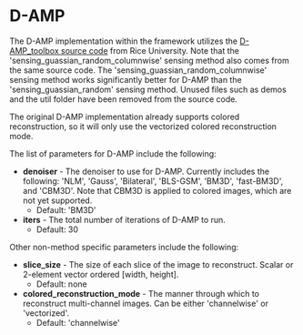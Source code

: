 # D-AMP
The D-AMP implementation within the framework utilizes the [D-AMP_toolbox source code](https://github.com/ricedsp/D-AMP_Toolbox) from Rice University.
Note that the 'sensing_guassian_random_columnwise' sensing method also comes from the same source code.
The 'sensing_guassian_random_columnwise' sensing method works significantly better for D-AMP than the 'sensing_guassian_random' sensing method.
Unused files such as demos and the util folder have been removed from the source code.

The original D-AMP implementation already supports colored reconstruction, so it will only use the vectorized colored reconstruction mode.

The list of parameters for D-AMP include the following:
* **denoiser** - The denoiser to use for D-AMP. Currently includes the following: 'NLM', 'Gauss', 'Bilateral', 'BLS-GSM', 'BM3D', 'fast-BM3D', and 'CBM3D'. Note that CBM3D is applied to colored images, which are not yet supported.
  * Default: 'BM3D'
* **iters** - The total number of iterations of D-AMP to run.
  * Default: 30

Other non-method specific parameters include the following:
* **slice_size** - The size of each slice of the image to reconstruct. Scalar or 2-element vector ordered [width, height].
  * Default: none
* **colored_reconstruction_mode** - The manner through which to reconstruct multi-channel images. Can be either 'channelwise' or 'vectorized'.
  * Default: 'channelwise'
